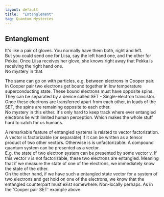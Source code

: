 ```yaml
---
layout: default
title:  "Entanglement"
tag: Quantum Mysteries
---
```


## Entanglement

It's like a pair of gloves. You normally have them both, right and left.  
But you could send one for Liisa, say the left hand one, and the other for Pekka. Once Liisa receives her glove, she knows right away that Pekka is receiving the right hand one.  
No mystery in that.

The same can go on with particles, e.g. between electrons in Cooper pair.  
In Cooper pair two electrons get bound together in low temperature superconducting state. These bound electrons must have opposite spins. They can be separated by a device called SET - Single-electron transistor. Once these electrons are transferred apart from each other, in leads of the SET, the spins are remaining opposite to each other.  
No mystery in this either. It's only hard to keep track where ever entangled electrons lie with limited human perception.
Which makes the whole stuff hard to catch for us humans.

A remarkable feature of entangled systems is related to vector factorization. A vector is factorizable (or separable) if it can be written as a tensor product of two other vectors. Otherwise is is unfactorizable. A compound quantum system can be presented as a vector.   
E.g. the state of two electron system can be presented by some vector v. If this vector v is not factorizable, these two electrons are entangled. Meaning that if we measure the state of one of the  electrons, we immediately know the state of the other.  
On the other hand, if we have such a entangled state vector for a system of two electrons and get hold on one of the electrons, we know that the entangled counterpart must exist somewhere. Non-locally perhaps. As in the 'Cooper pair SET' example above.
